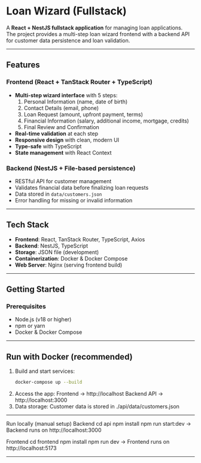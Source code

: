 # Loan Wizard (Fullstack)

A **React + NestJS fullstack application** for managing loan applications.  
The project provides a multi-step loan wizard frontend with a backend API for customer data persistence and loan validation.  

---

## Features

### Frontend (React + TanStack Router + TypeScript)
- **Multi-step wizard interface** with 5 steps:
  1. Personal Information (name, date of birth)  
  2. Contact Details (email, phone)  
  3. Loan Request (amount, upfront payment, terms)  
  4. Financial Information (salary, additional income, mortgage, credits)  
  5. Final Review and Confirmation  
- **Real-time validation** at each step  
- **Responsive design** with clean, modern UI  
- **Type-safe** with TypeScript  
- **State management** with React Context  

### Backend (NestJS + File-based persistence)
- RESTful API for customer management  
- Validates financial data before finalizing loan requests  
- Data stored in `data/customers.json`  
- Error handling for missing or invalid information  

---

## Tech Stack

- **Frontend**: React, TanStack Router, TypeScript, Axios  
- **Backend**: NestJS, TypeScript  
- **Storage**: JSON file (development)  
- **Containerization**: Docker & Docker Compose  
- **Web Server**: Nginx (serving frontend build)  

---

## Getting Started

### Prerequisites
- Node.js (v18 or higher)  
- npm or yarn  
- Docker & Docker Compose  

---

## Run with Docker (recommended)
1. Build and start services:  
   ```bash
   docker-compose up --build
2. Access the app:
    Frontend → http://localhost
    Backend API → http://localhost:3000
3. Data storage:
    Customer data is stored in ./api/data/customers.json

----

Run locally (manual setup)
Backend
cd api
npm install
npm run start:dev -> Backend runs on http://localhost:3000

Frontend
cd frontend
npm install
npm run dev -> Frontend runs on http://localhost:5173

---